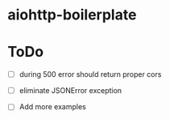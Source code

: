 # aiohttp-boilerplate

# ToDo
- [ ] during 500 error should return proper cors
- [ ] eliminate JSONError exception
- [ ] Add more examples


